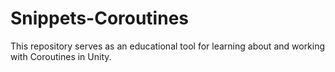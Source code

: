 # Snippets-Coroutines
This repository serves as an educational tool for learning about and working with Coroutines in Unity.
